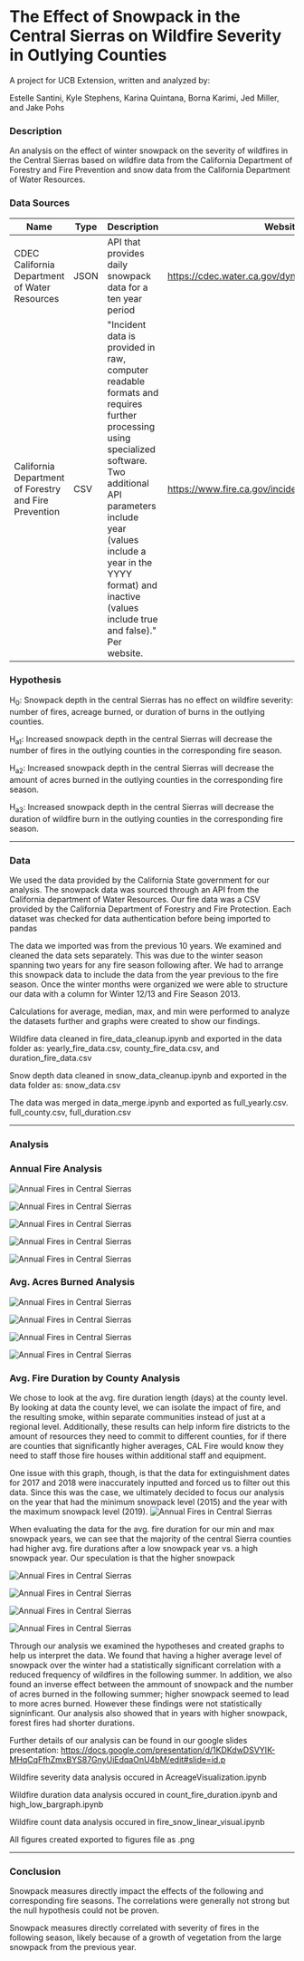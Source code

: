 # The Effect of Snowpack in the Central Sierras on Wildfire Severity in Outlying Counties

A project for UCB Extension, written and analyzed by:

Estelle Santini, Kyle Stephens, Karina Quintana, Borna Karimi, Jed Miller, and Jake Pohs

### **Description**

An analysis on the effect of winter snowpack on the severity of wildfires in the Central Sierras based on wildfire data from the California Department of Forestry and Fire Prevention and snow data from the California Department of Water Resources.

### Data Sources

| Name                                                  | Type | Description                                                                                                                                                                                                                                                                | Website                                           |
| ----------------------------------------------------- | ---- | -------------------------------------------------------------------------------------------------------------------------------------------------------------------------------------------------------------------------------------------------------------------------- | ------------------------------------------------- |
| CDEC California Department of Water Resources         | JSON | API that provides daily snowpack data for a ten year period                                                                                                                                                                                                                | https://cdec.water.ca.gov/dynamicapp/wsSensorData |
| California Department of Forestry and Fire Prevention | CSV  | "Incident data is provided in raw, computer readable formats and requires further processing using specialized software. Two additional API parameters include year (values include a year in the YYYY format) and inactive (values include true and false)." Per website. | https://www.fire.ca.gov/incidents/                |

### Hypothesis

H<sub>0</sub>: Snowpack depth in the central Sierras has no effect on wildfire severity: number of fires, acreage burned, or duration of burns in the outlying counties.

H<sub>a1</sub>: Increased snowpack depth in the central Sierras will decrease the number of fires in the outlying counties in the corresponding fire season.

H<sub>a2</sub>: Increased snowpack depth in the central Sierras will decrease the amount of acres burned in the outlying counties in the corresponding fire season.

H<sub>a3</sub>: Increased snowpack depth in the central Sierras will decrease the duration of wildfire burn in the outlying counties in the corresponding fire season.

---



### Data

We used the data provided by the California State government for our analysis. The snowpack data was sourced through an API from the California department of Water Resources. Our fire data was a CSV provided by the California Department of Forestry and Fire Protection. Each dataset was checked for data authentication before being imported to pandas

The data we imported was from the previous 10 years. We examined and cleaned the data sets separately. This was due to the winter season spanning two years for any fire season following after. We had to arrange this snowpack data to include the data from the year previous to the fire season. Once the winter months were organized we were able to structure our data with a column for Winter 12/13 and Fire Season 2013.

Calculations for average, median, max, and min were performed to analyze the datasets further and graphs were created to show our findings.

Wildfire data cleaned in fire_data_cleanup.ipynb and exported in the data folder as: yearly_fire_data.csv, county_fire_data.csv, and duration_fire_data.csv

Snow depth data cleaned in snow_data_cleanup.ipynb and exported in the data folder as: snow_data.csv

The data was merged in data_merge.ipynb and exported as full_yearly.csv. full_county.csv, full_duration.csv

---



### Analysis

### Annual Fire Analysis


![Annual Fires in Central Sierras](./figures/annual_depth_fire_count_line.png "Annual Fire Line (Corresponding)")

![Annual Fires in Central Sierras](./figures/bar1.png "Annual Fire Bar (Corresponding)")

![Annual Fires in Central Sierras](./figures/scatter1.png "Annual Fire Scatter (Corresponding)")

![Annual Fires in Central Sierras](./figures/scatter2.png "Annual Fire Bar (Following)")

![Annual Fires in Central Sierras](./figures/bar2.png "Annual Fire Scatter (Following)")

### Avg. Acres Burned Analysis

![Annual Fires in Central Sierras](./figures/current_year_acres_burned.png "Avg. Acres Burned (Corresponding)")

![Annual Fires in Central Sierras](./figures/scatter_mean_depth_mean_acres.png "Scatter  Avg.Acres Burned (Corresponding)")

![Annual Fires in Central Sierras](./figures/following_year_acres_burned.png "Avg. Acres Burned (Following)")

![Annual Fires in Central Sierras](./figures/scatter_following_mean_depth_mean_acres.png "Scatter Avg. Acres Burned (Following)")

### Avg. Fire Duration by County Analysis

We chose to look at the avg. fire duration length (days) at the county level. By looking at data the county level, we can isolate the impact of fire, and the resulting smoke, within separate communities instead of just at a regional level. Additionally, these results can help inform fire districts to the amount of resources they need to commit to different counties, for if there are counties that significantly higher averages, CAL Fire would know they need to staff those fire houses within additional staff and equipment.

One issue with this graph, though, is that the data for extinguishment dates for 2017 and 2018 were inaccurately inputted and forced us to filter out this data. Since this was the case, we ultimately decided to focus our analysis on the year that had the minimum snowpack level (2015) and the year with the maximum snowpack level (2019).
![Annual Fires in Central Sierras](./figures/avg_Fire_Duration_county.png "Line Avg. Fire Duration (Corresponding)")

When evaluating the data for the avg. fire duration for our min and max snowpack years, we can see that the majority of the central Sierra counties had higher avg. fire durations after a low snowpack year vs. a high snowpack year. Our speculation is that the higher snowpack

![Annual Fires in Central Sierras](./figures/2015_corresponding_bargraph.png "Bar Avg. Fire Duration 2015 (Corresponding)")

![Annual Fires in Central Sierras](./figures/2019_corresponding_bargraph.png "Bar Avg. Fire Duration 2019 (Corresponding)")

![Annual Fires in Central Sierras](./figures/2015_following_bargraph.png "Bar Avg. Fire Duration 2015 (Following-2016)")

![Annual Fires in Central Sierras](./figures/2019_following_bargraph.png "Bar Avg. Fire Duration 2019 (Following-2020)")

Through our analysis we examined the hypotheses and created graphs to help us interpret the data. We found that having a higher average level of snowpack over the winter had a statistically significant correlation with a reduced frequency of wildfires in the following summer. In addition, we also found an inverse effect between the ammount of snowpack and the number of acres burned in the following summer; higher snowpack seemed to lead to more acres burned. However these findings were not statistically signinficant. Our analysis also showed that in years with higher snowpack, forest fires had shorter durations.

Further details of our analysis can be found in our google slides presentation: https://docs.google.com/presentation/d/1KDKdwDSVYIK-MHqCqFfhZmxBYS87GnyUiEdqaOnU4bM/edit#slide=id.p

Wildfire severity data analysis occured in AcreageVisualization.ipynb

Wildfire duration data analysis occured in count_fire_duration.ipynb and high_low_bargraph.ipynb

Wildfire count data analysis occured in fire_snow_linear_visual.ipynb

All figures created exported to figures file as .png

---



### Conclusion

Snowpack measures directly impact the effects of the following and corresponding fire seasons. The correlations were generally not strong but the null hypothesis could not be proven.

Snowpack measures directly correlated with severity of fires in the following season, likely because of a growth of vegetation from the large snowpack from the previous year.
